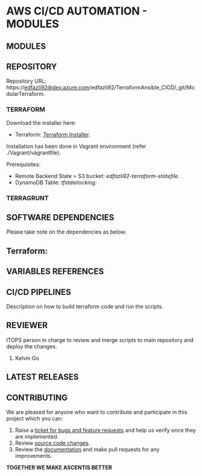 # AWS CI/CD AUTOMATION - MODULES
  
## MODULES  
  
## REPOSITORY  
Repository URL: https://edfazli92@dev.azure.com/edfazli92/TerraformAnsible_CICD/_git/ModularTerraform.  
 
### TERRAFORM  
Download the installer here:  
- Terraform: [Terraform Installer](https://www.terraform.io/downloads.html).  
  
Installation has been done in Vagrant environment (refer ./Vagrant/vagrantfile).   
  
Prerequisites:
- Remote Backend State = S3 bucket: *edfazli92-terraform-statefile*.  
- DynamoDB Table: *tfstatelocking*.   
    
### TERRAGRUNT  
  
  
## SOFTWARE DEPENDENCIES  
Please take note on the dependencies as below.  
  
Terraform:  
-  
  
## VARIABLES REFERENCES  
  
## CI/CD PIPELINES  
Description on how to build terraform code and run the scripts.  
  
## REVIEWER  
ITOPS person in charge to review and merge scripts to main repository and deploy the changes.  
1. Kelvin Go
  
## LATEST RELEASES  
  
## CONTRIBUTING  
We are pleased for anyone who want to contribute and participate in this project which you can:
1. Raise a [ticket for bugs and feature requests](URL) and help us verify once they are implemented. 
2. Review [source code changes](URL).
3. Review the [documentation](URL) and make pull requests for any improvements.  
  
**TOGETHER WE MAKE ASCENTIS BETTER**  

